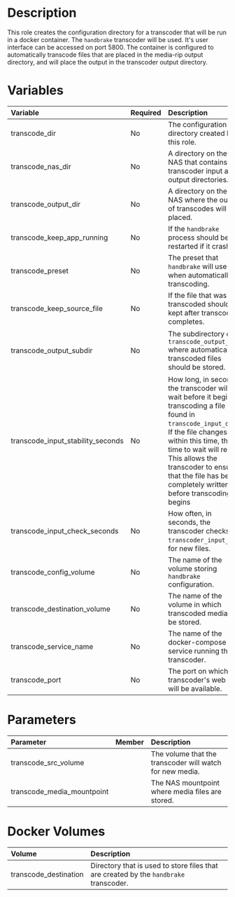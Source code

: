 # Description

This role creates the configuration directory for a transcoder that will be run in a docker container.  The `handbrake`
transcoder will be used.  It's user interface can be accessed on port 5800.  The container is configured to
automatically transcode files that are placed in the media-rip output directory, and will place the output in the
transcoder output directory.

# Variables

| Variable                          | Required | Description                                                                                                                                                                                                                                                                                      | Default                                                                                  |
|:----------------------------------|:---------|:-------------------------------------------------------------------------------------------------------------------------------------------------------------------------------------------------------------------------------------------------------------------------------------------------|:-----------------------------------------------------------------------------------------|
| transcode_dir                     | No       | The configuration directory created by this role.                                                                                                                                                                                                                                                | `{{ docker_compose_dir }}/transcode`                                                     |
| transcode_nas_dir                 | No       | A directory on the NAS that contains transcoder input and output directories.                                                                                                                                                                                                                    | `{{ nas_media_dir }}/transcode`                                                          |
| transcode_output_dir              | No       | A directory on the NAS where the output of transcodes will be placed.                                                                                                                                                                                                                            | `{{ transcode_nas_dir }}/output`                                                         |
| transcode_keep_app_running        | No       | If the `handbrake` process should be restarted if it crashes.                                                                                                                                                                                                                                    | 1 (yes)                                                                                  |
| transcode_preset                  | No       | The preset that `handbrake` will use us when automatically transcoding.                                                                                                                                                                                                                          | General/HQ 1080p30 Surround                                                              |
| transcode_keep_source_file        | No       | If the file that was transcoded should be kept after transcode completes.                                                                                                                                                                                                                        | 0 (delete the file)                                                                      |
| transcode_output_subdir           | No       | The subdirectory of `transcode_output_dir` where automatically transcoded files should be stored.                                                                                                                                                                                                | SAME_AS_SRC (uses the same subdirectory as the file was in within `transcode_input_dir`) |
| transcode_input_stability_seconds | No       | How long, in seconds, the transcoder will wait before it begins transcoding a file found in `transcode_input_dir`.  If the file changes within this time, the time to wait will reset.  This allows the transcoder to ensure that the file has been completely written before transcoding begins | 30                                                                                       |
| transcode_input_check_seconds     | No       | How often, in seconds, the transcoder checks `transcoder_input_dir`. for new files.                                                                                                                                                                                                              | 60                                                                                       |
| transcode_config_volume           | No       | The name of the volume storing `handbrake` configuration.                                                                                                                                                                                                                                        | transcode_config                                                                         |
| transcode_destination_volume      | No       | The name of the volume in which transcoded media will be stored.                                                                                                                                                                                                                                 | transcode_destination                                                                    |
| transcode_service_name            | No       | The name of the docker-compose service running the transcoder.                                                                                                                                                                                                                                   | handbrake                                                                                |
| transcode_port                    | No       | The port on which the transcoder's web UI will be available.                                                                                                                                                                                                                                     | 5800                                                                                     |

# Parameters

| Parameter                  | Member | Description                                                             |
|:---------------------------|:-------|:------------------------------------------------------------------------|
| transcode_src_volume       |        | The volume that the transcoder will watch for new media.                |
| transcode_media_mountpoint |        | The NAS mountpoint where media files are stored.                        |

# Docker Volumes

| Volume                | Description                                                                           |
|:----------------------|:--------------------------------------------------------------------------------------|
 | transcode_destination | Directory that is used to store files that are created by the `handbrake` transcoder. |
